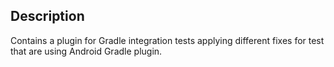 ## Description

Contains a plugin for Gradle integration tests applying different fixes
for test that are using Android Gradle plugin.